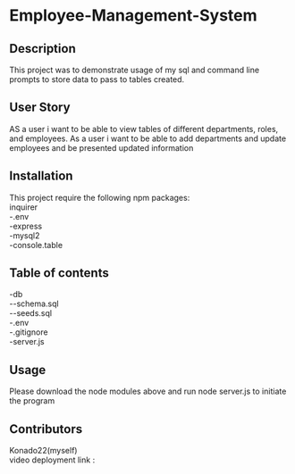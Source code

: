 # Employee-Management-System
## Description
This project was to demonstrate usage of my sql and command line prompts to store data to pass to tables created. 
## User Story
AS a user i want to be able to view tables of different departments, roles, and employees. As a user i want to be able to add departments and update employees and be presented updated information
## Installation 
This project require the following npm packages: \
inquirer \
-.env \
-express \
-mysql2 \
-console.table 
## Table of contents
-db \
--schema.sql \
--seeds.sql \
-.env \
-.gitignore \
-server.js 
## Usage 
Please download the node modules above and run node server.js to initiate the program

## Contributors 
Konado22(myself) \
video deployment link : 